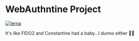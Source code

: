 # WebAuthntine Project
[![lerna](https://img.shields.io/badge/maintained%20with-lerna-cc00ff.svg)](https://lerna.js.org/)

It's like FIDO2 and Constantine had a baby...I dunno either 🤷‍♂️

